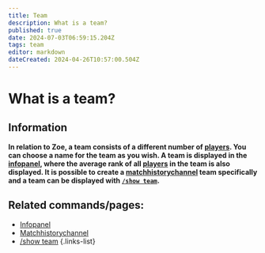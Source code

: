 ```yaml
---
title: Team
description: What is a team?
published: true
date: 2024-07-03T06:59:15.204Z
tags: team
editor: markdown
dateCreated: 2024-04-26T10:57:00.504Z
---
```


# What is a team?
## Information
**In relation to Zoe, a team consists of a different number of [players](/en/terms/player). You can choose a name for the team as you wish. A team is displayed in the [infopanel](/en/features/infochannel), where the average rank of all [players](/en/terms/player) in the team is also displayed. It is possible to create a [matchhistorychannel](/en/features/matchhistorychannel) team specifically and a team can be displayed with [`/show team`](/en/commands/team/show).**
<br>

## Related commands/pages:
- [Infopanel](/en/features/infochannel)
- [Matchhistorychannel](/en/features/matchhistorychannel)
- [/show team](/en/commands/team/show)
{.links-list}

